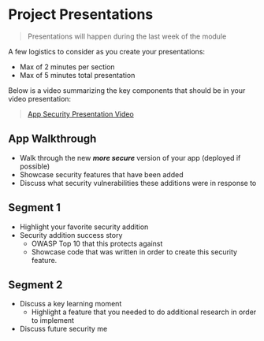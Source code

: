 # Project Presentations

> Presentations will happen during the last week of the module

A few logistics to consider as you create your presentations:
- Max of 2 minutes per section
- Max of 5 minutes total presentation

Below is a video summarizing the key components that should be in your video presentation:

>[App Security Presentation Video](https://www.loom.com/share/6387f8cb126544729c8a4f3b89054060)

## App Walkthrough
- Walk through the new ***more secure*** version of your app (deployed if possible)
- Showcase security features that have been added 
- Discuss what security vulnerabilities these additions were in response to

## Segment 1
- Highlight your favorite security addition
- Security addition success story
    - OWASP Top 10 that this protects against
    - Showcase code that was written in order to create this security feature.

## Segment 2
- Discuss a key learning moment
    - Highlight a feature that you needed to do additional research in order to implement
- Discuss future security me